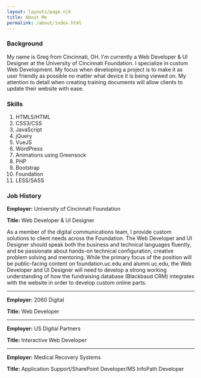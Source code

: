```yaml
---
layout: layouts/page.njk
title: About Me
permalink: /about/index.html
---
```

### Background

My name is Greg from Cincinnati, OH. I'm currently a Web Developer & UI Designer at the University of Cincinnati Foundation. I specialize in custom Web Development. My focus when developing a project is to make it as user friendly as possible no matter what device it is being viewed on. My attention to detail when creating training documents will allow clients to update their website with ease.

### Skills

1. HTML5/HTML
2. CSS3/CSS
3. JavaScript
4. jQuery
5. VueJS
6. WordPress
7. Animations using Greensock
8. PHP
9. Bootstrap
10. Foundation
11. LESS/SASS



### Job History

**Employer:** University of Cincinnati Foundation

**Title:** Web Developer & UI Designer

As a member of the digital communications team, I provide custom solutions to client needs across the Foundation. The Web Developer and UI Designer should speak both the business and technical languages fluently, and be passionate about hands-on technical configuration, creative problem solving and mentoring. While the primary focus of the position will be public-facing content on foundation.uc.edu and alumni.uc.edu, the Web Developer and UI Designer will need to develop a strong working understanding of how the fundraising database (Blackbaud CRM) integrates with the website in order to develop custom online parts.

- - -

**Employer:** 2060 Digital

**Title:** Web Developer

- - -

**Employer:** US Digital Partners

**Title:** Interactive Web Developer

- - -

**Employer:** Medical Recovery Systems

**Title:** Application Support/SharePoint Developer/MS InfoPath Developer